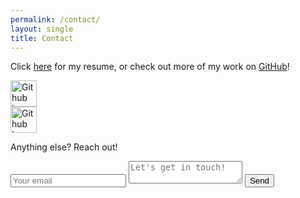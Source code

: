 ```yaml
---
permalink: /contact/
layout: single
title: Contact
---
```



Click <a href="../assets/documents/resume.pdf" target="_blank">here</a> for my resume, or check out more of my work on [GitHub](https://www.github.com/jonwithers)!  

<div class="row">
 <div class="column">
   <a href="https://github.com/jonwithers?tab=repositories">
    <img src="/portfolio/assets/images/github.png" alt="Github logo" style="width:42px;height:42px;border:0;">
   </a>
 </div>
 <div class="column">
   <a href="https://linkedin.com/in/jon-withers">
    <img src="/portfolio/assets/images/linkedin.svg" alt="Github logo" style="width:42px;height:42px;border:0;">
   </a>
 </div>
</div>

Anything else? Reach out!

<form action="https://formspree.io/jon.s.withers@gmail.com" method="post">
  <input type="email" name="_replyto" placeholder="Your email">
  <textarea name="body" placeholder="Let's get in touch!"></textarea>
  <input type="submit" value="Send">
</form>
